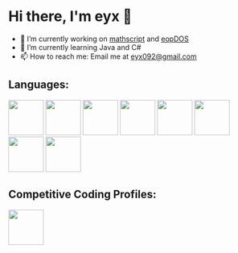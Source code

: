 # Hi there, I'm eyx 👋

<!--
**eyx092/eyx092** is a ✨ _special_ ✨ repository because its `README.md` (this file) appears on your GitHub profile.

Here are some ideas to get you started:

- 🔭 I’m currently working on ...
- 🌱 I’m currently learning ...
- 👯 I’m looking to collaborate on ...
- 🤔 I’m looking for help with ...
- 💬 Ask me about ...
- 📫 How to reach me: ...
- 😄 Pronouns: ...
- ⚡ Fun fact: ...
-->

- 🔭 I’m currently working on [mathscript](https://github.com/eyx092/mathscript) and [eopDOS](https://github.com/eyx092/eopDOS)
- 🌱 I’m currently learning Java and C#
- 📫 How to reach me: Email me at eyx092@gmail.com

## Languages:
<p float="left">
  <a href="https://www.python.org/"><img src="https://upload.wikimedia.org/wikipedia/commons/thumb/c/c3/Python-logo-notext.svg/768px-Python-logo-notext.svg.png" width="70"/></a>
  <a href="https://processing.org/"><img src="https://upload.wikimedia.org/wikipedia/commons/2/2e/Processing_3_logo.png" width="70"/></a>
  <a href="https://www.oracle.com/java/"><img src="https://i.pinimg.com/originals/e9/94/61/e99461fdd5b3db8bdb3081d8acf5e524.png" width="70"/></a>
  <a href="https://www.javascript.com/"><img src="https://upload.wikimedia.org/wikipedia/commons/thumb/6/6a/JavaScript-logo.png/480px-JavaScript-logo.png" width="70"/></a>
  <a href="https://isocpp.org/"><img src="https://upload.wikimedia.org/wikipedia/commons/thumb/1/18/ISO_C%2B%2B_Logo.svg/1200px-ISO_C%2B%2B_Logo.svg.png" width="70"/></a>
  <a href="https://docs.microsoft.com/en-us/dotnet/csharp/"><img src="https://seeklogo.com/images/C/csharp-logo-58C6C6F67A-seeklogo.com.png" width="70"/></a>
  <a href="https://html.spec.whatwg.org/multipage/"><img src="https://upload.wikimedia.org/wikipedia/commons/thumb/6/61/HTML5_logo_and_wordmark.svg/1200px-HTML5_logo_and_wordmark.svg.png" width="70"/></a>
  <a href="https://www.gnu.org/software/bash/"><img src="https://external-preview.redd.it/V77U-n3OuvNr2I14hRYUcyXBJ1C9dEMV3HUt3dAIViw.png?auto=webp&s=20d05cf394bd203741ddfdffa904af94fdd90544" width="70"/></a>
</p>

## Competitive Coding Profiles:
<p float="left">
  <a href="https://hackerrank.com/eyx092/"><img src="https://upload.wikimedia.org/wikipedia/commons/4/40/HackerRank_Icon-1000px.png" width="70">
